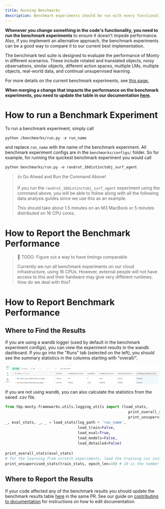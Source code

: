 ```yaml
---
title: Running Benchmarks
description: Benchmark experiments should be run with every functional change to the code. This is how you do it.
---
```

**Whenever you change something in the code's functionality, you need to run the benchmark experiments** to ensure it doesn't impede performance. Also, if you implement an alternative approach, the benchmark experiments can be a good way to compare it to our current best implementation.

The benchmark test suite is designed to evaluate the performance of Monty in different scenarios. These include rotated and translated objects, noisy observations, similar objects, different action spaces, multiple LMs, multiple objects, real-world data, and continual unsupervised learning.

For more details on the current benchmark experiments, see [this page.](../overview/benchmark-experiments.md)

**When merging a change that impacts the performance on the benchmark experiments, you need to update the table in our documentation [here](../overview/benchmark-experiments.md).**

# How to run a Benchmark Experiment

To run a benchmark experiment, simply call

```shell
python /benchmarks/run.py -e run_name
```

and replace `run_name` with the name of the benchmark experiment. All benchmark experiment configs are in the `benchmarks/configs/` folder. So for example, for running the quickest benchmark experiment you would call

```shell
python benchmarks/run.py -e randrot_10distinctobj_surf_agent
```

> 👍 Go Ahead and Run the Command Above!
> 
> If you run the `randrot_10distinctobj_surf_agent` experiment using the command above, you will be able to follow along with all the following data analysis guides since we use this as an example.
> 
> This should take about 1.5 minutes on an M3 MacBook or 5 minutes distributed on 16 CPU cores. 


# How to Report the Benchmark Performance

> 🚧 TODO: Figure out a way to have timings comparable
> 
> Currently we run all benchmark experiments on our cloud infrastructure, using 16 CPUs. However, external people will not have access to this and their hardware may give very different runtimes. How do we deal with this?

# How to Report Benchmark Performance

## Where to Find the Results

If you are using a wandb logger (used by default in the benchmark experiment configs), you can view the experiment results in the wandb dashboard. If you go into the "Runs" tab (selected on the left), you should see the summary statistics in the columns starting with "overall/".

![](../figures/how-to-use-monty/wandb_dashborad_expl.png)


If you are not using wandb, you can also calculate the statistics from the saved .csv file.

```python
from tbp.monty.frameworks.utils.logging_utils import (load_stats,
                                                        print_overall_stats,
                                                        print_unsupervised_stats)
_, eval_stats, _, _ = load_stats(log_path + 'run_name', 
                                 load_train=False, 
                                 load_eval=True,
                                 load_models=False, 
                                 load_detailed=False)

print_overall_stats(eval_stats)
# for the learning from scratch experiments, load the training csv instead and call
print_unsupervised_stats(train_stats, epoch_len=10) # 10 is the number of objects shown in an epoch

```

## Where to Report the Results

If your code affected any of the benchmark results you should update the benchmark results table [here](../overview/benchmark-experiments.md) in the same PR. See our guide on [contributing to documentation](../contributing/documentation.md) for instructions on how to edit documentation.